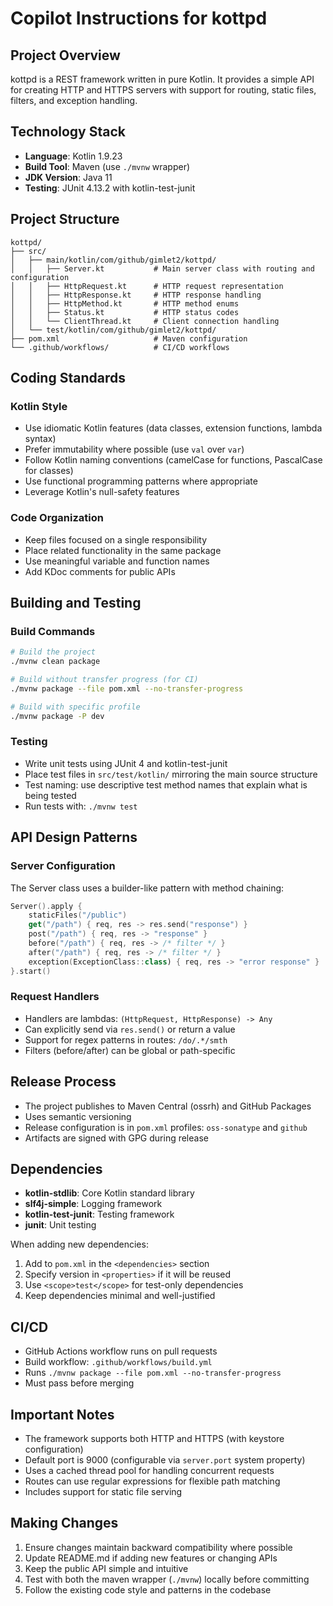 # Copilot Instructions for kottpd

## Project Overview
kottpd is a REST framework written in pure Kotlin. It provides a simple API for creating HTTP and HTTPS servers with support for routing, static files, filters, and exception handling.

## Technology Stack
- **Language**: Kotlin 1.9.23
- **Build Tool**: Maven (use `./mvnw` wrapper)
- **JDK Version**: Java 11
- **Testing**: JUnit 4.13.2 with kotlin-test-junit

## Project Structure
```
kottpd/
├── src/
│   ├── main/kotlin/com/github/gimlet2/kottpd/
│   │   ├── Server.kt           # Main server class with routing and configuration
│   │   ├── HttpRequest.kt      # HTTP request representation
│   │   ├── HttpResponse.kt     # HTTP response handling
│   │   ├── HttpMethod.kt       # HTTP method enums
│   │   ├── Status.kt           # HTTP status codes
│   │   └── ClientThread.kt     # Client connection handling
│   └── test/kotlin/com/github/gimlet2/kottpd/
├── pom.xml                     # Maven configuration
└── .github/workflows/          # CI/CD workflows
```

## Coding Standards

### Kotlin Style
- Use idiomatic Kotlin features (data classes, extension functions, lambda syntax)
- Prefer immutability where possible (use `val` over `var`)
- Follow Kotlin naming conventions (camelCase for functions, PascalCase for classes)
- Use functional programming patterns where appropriate
- Leverage Kotlin's null-safety features

### Code Organization
- Keep files focused on a single responsibility
- Place related functionality in the same package
- Use meaningful variable and function names
- Add KDoc comments for public APIs

## Building and Testing

### Build Commands
```bash
# Build the project
./mvnw clean package

# Build without transfer progress (for CI)
./mvnw package --file pom.xml --no-transfer-progress

# Build with specific profile
./mvnw package -P dev
```

### Testing
- Write unit tests using JUnit 4 and kotlin-test-junit
- Place test files in `src/test/kotlin/` mirroring the main source structure
- Test naming: use descriptive test method names that explain what is being tested
- Run tests with: `./mvnw test`

## API Design Patterns

### Server Configuration
The Server class uses a builder-like pattern with method chaining:
```kotlin
Server().apply {
    staticFiles("/public")
    get("/path") { req, res -> res.send("response") }
    post("/path") { req, res -> "response" }
    before("/path") { req, res -> /* filter */ }
    after("/path") { req, res -> /* filter */ }
    exception(ExceptionClass::class) { req, res -> "error response" }
}.start()
```

### Request Handlers
- Handlers are lambdas: `(HttpRequest, HttpResponse) -> Any`
- Can explicitly send via `res.send()` or return a value
- Support for regex patterns in routes: `/do/.*/smth`
- Filters (before/after) can be global or path-specific

## Release Process
- The project publishes to Maven Central (ossrh) and GitHub Packages
- Uses semantic versioning
- Release configuration is in `pom.xml` profiles: `oss-sonatype` and `github`
- Artifacts are signed with GPG during release

## Dependencies
- **kotlin-stdlib**: Core Kotlin standard library
- **slf4j-simple**: Logging framework
- **kotlin-test-junit**: Testing framework
- **junit**: Unit testing

When adding new dependencies:
1. Add to `pom.xml` in the `<dependencies>` section
2. Specify version in `<properties>` if it will be reused
3. Use `<scope>test</scope>` for test-only dependencies
4. Keep dependencies minimal and well-justified

## CI/CD
- GitHub Actions workflow runs on pull requests
- Build workflow: `.github/workflows/build.yml`
- Runs `./mvnw package --file pom.xml --no-transfer-progress`
- Must pass before merging

## Important Notes
- The framework supports both HTTP and HTTPS (with keystore configuration)
- Default port is 9000 (configurable via `server.port` system property)
- Uses a cached thread pool for handling concurrent requests
- Routes can use regular expressions for flexible path matching
- Includes support for static file serving

## Making Changes
1. Ensure changes maintain backward compatibility where possible
2. Update README.md if adding new features or changing APIs
3. Keep the public API simple and intuitive
4. Test with both the maven wrapper (`./mvnw`) locally before committing
5. Follow the existing code style and patterns in the codebase
